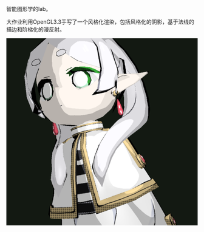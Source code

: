 智能图形学的lab。

大作业利用OpenGL3.3手写了一个风格化渲染，包括风格化的阴影，基于法线的描边和阶梯化的漫反射。

![屏幕截图_20240525_181346](readme.assets/屏幕截图_20240525_181346.png)



